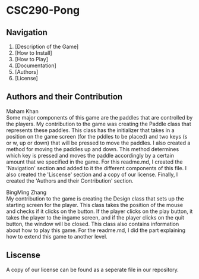 # CSC290-Pong

## Navigation
<a name="top"></a>
1. [Description of the Game] 
2. [How to Install]
3. [How to Play]
4. [Documentation] 
5. [Authors]
6. [License]

## Authors and their Contribution
<a name="contribution"></a>
Maham Khan <br/>
Some major components of this game are the paddles that are controlled by the players. My contribution to the game was creating the Paddle class that represents these paddles. This class has the initializer that takes in a position on the game screen (for the pddles to be placed) and two keys (s or w, up or down) that will be pressed to move the paddles. I also created a method for moving the paddles up and down. This method determines which key is pressed and moves the paddle accordingly by a certain amount that we specified in the game. For this readme.md, I created the 'Navigation' section and added to it the different components of this file. I also created the 'Liscense' section and a copy of our license. Finally, I created the 'Authors and their Contribution' section.

<a name="contribution"></a>
BingMing Zhang <br/>
My contribution to the game is creating the Design class that sets up the starting screen for the player. This class takes the position of the mouse and checks if it clicks on the button. If the player clicks on the play button, it takes the player to the ingame screen, and if the player clicks on the quit button, the window will be closed. This class also contains information about how to play this game. For the readme.md, I did the part explaining how to extend this game to another level. 

## Liscense
<a name="Liscense"></a>
A copy of our license can be found as a seperate file in our repository.
